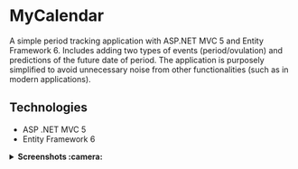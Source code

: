 # MyCalendar
A simple period tracking application with ASP.NET MVC 5 and Entity Framework 6. Includes adding two types of events (period/ovulation) and predictions of the future date of period. The application is purposely simplified to avoid unnecessary noise from other functionalities (such as in modern applications).

## Technologies
- ASP .NET MVC 5
- Entity Framework 6

<details>
<summary><strong>Screenshots :camera:</strong></summary>

  <p>Registration form:</p>
  <img src="https://user-images.githubusercontent.com/55839520/125485807-5726e225-7d10-4bc4-ab40-e4de3cda7f25.png" width="800"/>
  
  <p>Log in:</p>
  <img src="https://user-images.githubusercontent.com/55839520/125485473-b7ba0088-95f3-4200-991d-2fde122cd87f.png" width="800"/>
  
  <p>After creating new account:</p>
  <img src="https://user-images.githubusercontent.com/55839520/125485514-dcbb6038-8dea-4fa1-9056-acbb46fb2830.png" width="800"/>
  
  <p>Adding a new event:</p>
  <img src="https://user-images.githubusercontent.com/55839520/125485557-fd473ccb-ba5f-46de-a901-0daf12963904.png" width="800"/>
  
  <p>Period event form:</p>
  <img src="https://user-images.githubusercontent.com/55839520/125485585-30310f01-c646-4ae4-b234-26aa4078e37d.png" width="800"/>
  
  <p>Ovulation event form:</p>
  <img src="https://user-images.githubusercontent.com/55839520/125485612-c2a7460a-53f5-40e7-b5c8-e52e1cfd5bc5.png" width="800"/>
  
  <p>My recent events page:</p>
  <img src="https://user-images.githubusercontent.com/55839520/125485641-756a0941-6cae-4f3e-9e3f-6d74175b93b9.png" width="800"/>
  
  <p>Home page:</p>
  <img src="https://user-images.githubusercontent.com/55839520/125485657-61e9172f-43bb-4249-87eb-9483dc287f50.png" width="800"/>
  
  <p>Home page with dropdown menu:</p>
  <img src="https://user-images.githubusercontent.com/55839520/125485698-93055c2c-0ec8-4d81-8c14-b5b2dd64b767.png" width="800"/>
  
  <p>Edit and remove options available on hover:</p>
  <img src="https://user-images.githubusercontent.com/55839520/125490213-5d95659e-74e2-41ee-aea2-feb2c869d96e.png" width="800"/>
  
  <p>Edit form:</p>
  <img src="https://user-images.githubusercontent.com/55839520/125490311-082f5834-170b-4f84-b26c-82f4f21695bf.png" width="800"/>
 
  <p>Confirmation dialog box:</p>
  <img src="https://user-images.githubusercontent.com/55839520/125490428-0e89f29d-514e-4a49-b1f5-87f2eb2103c3.png" width="800"/>

</details>
